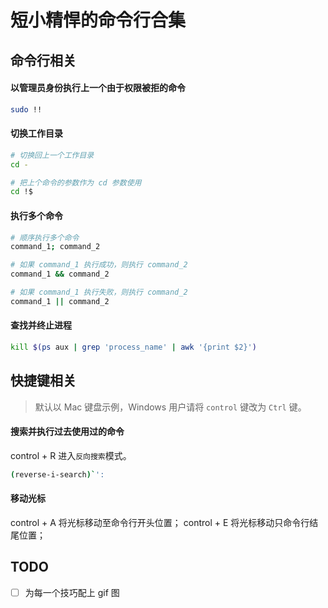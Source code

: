 # 短小精悍的命令行合集

## 命令行相关

#### 以管理员身份执行上一个由于权限被拒的命令
```bash
sudo !!
```

#### 切换工作目录
```bash
# 切换回上一个工作目录
cd -

# 把上个命令的参数作为 cd 参数使用
cd !$
```
#### 执行多个命令
```bash
# 顺序执行多个命令
command_1; command_2

# 如果 command_1 执行成功，则执行 command_2
command_1 && command_2

# 如果 command_1 执行失败，则执行 command_2
command_1 || command_2
```
#### 查找并终止进程
```bash
kill $(ps aux | grep 'process_name' | awk '{print $2}')
```

## 快捷键相关

> 默认以 Mac 键盘示例，Windows 用户请将 `control` 键改为 `Ctrl` 键。

#### 搜索并执行过去使用过的命令
control + R 进入`反向搜索`模式。
```bash
(reverse-i-search)`':
```

#### 移动光标

control + A 将光标移动至命令行开头位置；
control + E 将光标移动只命令行结尾位置；

## TODO
- [ ] 为每一个技巧配上 gif 图




